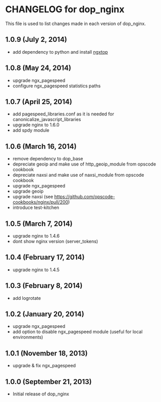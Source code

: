 # CHANGELOG for dop_nginx

This file is used to list changes made in each version of dop_nginx.

## 1.0.9  (July 2, 2014)

* add dependency to python and install [ngxtop](https://github.com/lebinh/ngxtop)

## 1.0.8  (May 24, 2014)

* upgrade ngx_pagespeed
* configure ngx_pagespeed statistics paths

## 1.0.7  (April 25, 2014)

* add pagespeed_libraries.conf as it is needed for canonicalize_javascript_libraries
* upgrade nginx to 1.6.0
* add spdy module

## 1.0.6  (March 16, 2014)

* remove dependency to dop_base
* depreciate geoip and make use of http_geoip_module from opscode cookbook
* depreciate naxsi and make use of naxsi_module from opscode cookbook
* upgrade ngx_pagespeed
* upgrade geoip
* upgrade naxsi (see https://github.com/opscode-cookbooks/nginx/pull/200)
* introduce test-kitchen

## 1.0.5  (March 7, 2014)

* upgrade nginx to 1.4.6
* dont show nginx version (server_tokens)

## 1.0.4  (February 17, 2014)

* upgrade nginx to 1.4.5

## 1.0.3  (February 8, 2014)

* add logrotate

## 1.0.2  (January 20, 2014)

* upgrade ngx_pagespeed
* add option to disable ngx_pagespeed module (useful for local environments)

## 1.0.1  (November 18, 2013)

* upgrade & fix ngx_pagespeed

## 1.0.0  (September 21, 2013)

* Initial release of dop_nginx